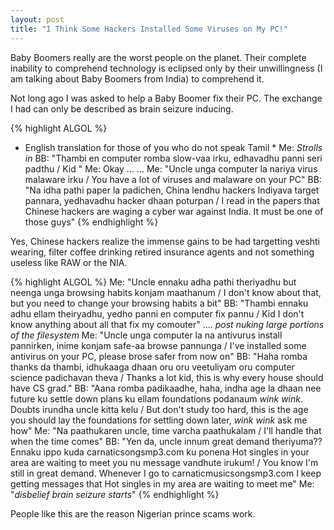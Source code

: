```yaml
---
layout: post
title: "I Think Some Hackers Installed Some Viruses on My PC!"
---
```

Baby Boomers really are the worst people on the planet. Their complete inability to comprehend technology is eclipsed only by their unwillingness (I am talking about Baby Boomers from India) to comprehend it.

Not long ago I was asked to help a Baby Boomer fix their PC. The exchange I had can only be described as brain seizure inducing. 

{% highlight ALGOL %}
* English translation for those of you who do not speak Tamil *
Me: *Strolls in*
BB: "Thambi en computer romba slow-vaa irku, edhavadhu panni seri padthu / Kid "
Me: Okay
...
...
Me: "Uncle unga computer la nariya virus malaware irku / You have a lot of viruses and malaware on your PC"
BB: "Na idha pathi paper la padichen, China lendhu hackers Indiyava target pannara, yedhavadhu hacker dhaan poturpan / I read in the papers that Chinese hackers are waging a cyber war against India. It must be one of those guys"
{% endhighlight %}

Yes, Chinese hackers realize the immense gains to be had targetting veshti wearing, filter coffee drinking retired insurance agents and not something useless like RAW or the NIA.

{% highlight ALGOL %}
Me: "Uncle ennaku adha pathi theriyadhu but neenga unga browsing habits konjam maathanum / I don't know about that, but you need to change your browsing habits a bit"
BB: "Thambi ennaku adhu ellam theiryadhu, yedho panni en computer fix pannu / Kid I don't know anything about all that fix my comouter"
....
*post nuking large portions of the filesystem*
Me: "Uncle unga computer la na antivurus install pannirken, inime konjam safe-aa browse pannunga / I've installed some antivirus on your PC, please brose safer from now on"
BB: "Haha romba thanks da thambi, idhukaaga dhaan oru oru veetuliyam oru computer science padichavan theva / Thanks a lot kid, this is why every house should have CS grad."
BB: "Aana romba padikaadhe, haha, indha age la dhaan nee future ku settle down plans ku ellam foundations podanaum *wink wink*. Doubts irundha uncle kitta kelu / But don't study too hard, this is the age you should lay the foundations for settling down later, *wink wink* ask me how"
Me: "Na paathukaren uncle, time varcha paathukalam / I'll handle that when the time comes"
BB: "Yen da, uncle innum great demand theriyuma?? Ennaku ippo kuda carnaticsongsmp3.com ku ponena Hot singles in your area are waiting to meet you nu message vandhute irukum! / You know I'm still in great demand. Whenever I go to carnaticmusicsongsmp3.com I keep getting messages that Hot singles in my area are waiting to meet me"
Me: "*disbelief brain seizure starts*"
{% endhighlight %}

People like this are the reason Nigerian prince scams work.
